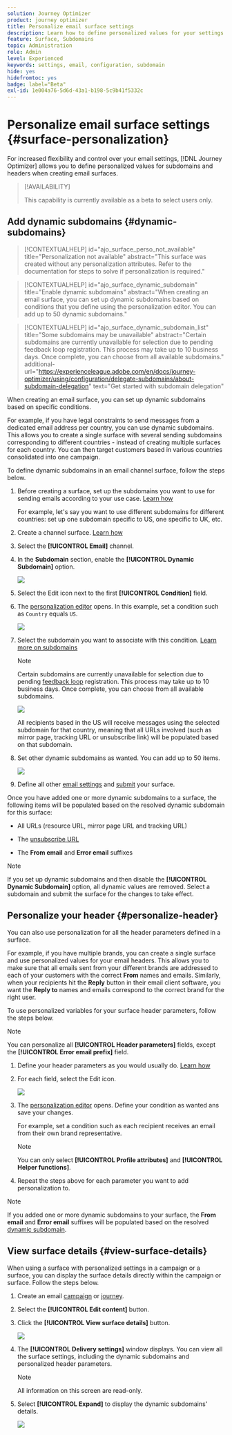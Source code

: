 ```yaml
---
solution: Journey Optimizer
product: journey optimizer
title: Personalize email surface settings
description: Learn how to define personalized values for your settings at the email channel surface level
feature: Surface, Subdomains
topic: Administration
role: Admin
level: Experienced
keywords: settings, email, configuration, subdomain
hide: yes
hidefromtoc: yes
badge: label="Beta"
exl-id: 1e004a76-5d6d-43a1-b198-5c9b41f5332c
---
```

# Personalize email surface settings {#surface-personalization} 

For increased flexibility and control over your email settings, [!DNL Journey Optimizer] allows you to define personalized values for subdomains and headers<!--and URL tracking parameters--> when creating email surfaces.

>[!AVAILABILITY]
>
>This capability is currently available as a beta to select users only. <!--To join the beta program, contact Adobe Customer Care.-->

## Add dynamic subdomains {#dynamic-subdomains}

>[!CONTEXTUALHELP]
>id="ajo_surface_perso_not_available"
>title="Personalization not available"
>abstract="This surface was created without any personalization attributes. Refer to the documentation for steps to solve if personalization is required."

>[!CONTEXTUALHELP]
>id="ajo_surface_dynamic_subdomain"
>title="Enable dynamic subdomains"
>abstract="When creating an email surface, you can set up dynamic subdomains based on conditions that you define using the personalization editor. You can add up to 50 dynamic subdomains."

>[!CONTEXTUALHELP]
>id="ajo_surface_dynamic_subdomain_list"
>title="Some subdomains may be unavailable"
>abstract="Certain subdomains are currently unavailable for selection due to pending feedback loop registration. This process may take up to 10 business days. Once complete, you can choose from all available subdomains."
>additional-url="https://experienceleague.adobe.com/en/docs/journey-optimizer/using/configuration/delegate-subdomains/about-subdomain-delegation" text="Get started with subdomain delegation"

When creating an email surface, you can set up dynamic subdomains based on specific conditions.

For example, if you have legal constraints to send messages from a dedicated email address per country, you can use dynamic subdomains. This allows you to create a single surface with several sending subdomains corresponding to different countries - instead of creating multiple surfaces for each country. You can then target customers based in various countries consolidated into one campaign.

To define dynamic subdomains in an email channel surface, follow the steps below.

1. Before creating a surface, set up the subdomains you want to use for sending emails according to your use case. [Learn how](../configuration/about-subdomain-delegation.md)

    For example, let's say you want to use different subdomains for different countries: set up one subdomain specific to US, one specific to UK, etc.

1. Create a channel surface. [Learn how](../configuration/channel-surfaces.md)

1. Select the **[!UICONTROL Email]** channel.

1. In the **Subdomain** section, enable the **[!UICONTROL Dynamic Subdomain]** option.

    ![](assets/surface-email-dynamic-subdomain.png)

1. Select the Edit icon next to the first **[!UICONTROL Condition]** field.

1. The [personalization editor](../personalization/personalization-build-expressions.md) opens. In this example, set a condition such as `Country` equals `US`.

    ![](assets/surface-email-edit-condition.png)

1. Select the subdomain you want to associate with this condition. [Learn more on subdomains](../configuration/about-subdomain-delegation.md)

    >[!NOTE]
    >
    >Certain subdomains are currently unavailable for selection due to pending [feedback loop](../reports/deliverability.md#feedback-loops) registration. This process may take up to 10 business days. Once complete, you can choose from all available subdomains. <!--where FL registration happens? is it when delegating a subdomain and you're awaiting from subdomain validation? or is it on ISP side only?-->

    ![](assets/surface-email-select-subdomain.png)

    All recipients based in the US will receive messages using the selected subdomain for that country, meaning that all URLs involved (such as mirror page, tracking URL or unsubscribe link) will be populated based on that subdomain.

1. Set other dynamic subdomains as wanted. You can add up to 50 items.

    ![](assets/surface-email-add-dynamic-subdomain.png)

    <!--Select the [IP pool](../configuration/ip-pools.md) to associate with the surface. [Learn more](email-settings.md#subdomains-and-ip-pools)-->

1. Define all other [email settings](email-settings.md) and [submit](../configuration/channel-surfaces.md#create-channel-surface) your surface.

Once you have added one or more dynamic subdomains to a surface, the following items will be populated based on the resolved dynamic subdomain for this surface:

* All URLs (resource URL, mirror page URL and tracking URL)

* The [unsubscribe URL](email-settings.md#list-unsubscribe)

* The **From email** and **Error email** suffixes

>[!NOTE]
>
>If you set up dynamic subdomains and then disable the **[!UICONTROL Dynamic Subdomain]** option, all dynamic values are removed. Select a subdomain and submit the surface for the changes to take effect.

## Personalize your header {#personalize-header}

You can also use personalization for all the header parameters defined in a surface.

For example, if you have multiple brands, you can create a single surface and use personalized values for your email headers. This allows you to make sure that all emails sent from your different brands are addressed to each of your customers with the correct **From** names and emails. Similarly, when your recipients hit the **Reply** button in their email client software, you want the **Reply to** names and emails correspond to the correct brand for the right user.

To use personalized variables for your surface header parameters, follow the steps below.

>[!NOTE]
>
>You can personalize all **[!UICONTROL Header parameters]** fields, except the **[!UICONTROL Error email prefix]** field.


1. Define your header parameters as you would usually do. [Learn how](email-settings.md#email-header)

1. For each field, select the Edit icon.

    ![](assets/surface-email-personalize-header.png)

1. The [personalization editor](../personalization/personalization-build-expressions.md) opens. Define your condition as wanted ans save your changes.

    For example, set a condition such as each recipient receives an email from their own brand representative.

    >[!NOTE]
    >
    >You can only select **[!UICONTROL Profile attributes]** and **[!UICONTROL Helper functions]**.

1. Repeat the steps above for each parameter you want to add personalization to.

>[!NOTE]
>
>If you added one or more dynamic subdomains to your surface, the **From email** and **Error email** suffixes will be populated based on the resolved [dynamic subdomain](#dynamic-subdomains).

<!--
## Use personalized URL tracking {#personalize-url-tracking}

To use personalized URL tracking prameters, follow the steps below.

1. Select the profile attribute of your choice from the personalization editor.

1. Repeat the steps above for each tracking parameter you want to personalize.

Now when the email is sent out, this parameter will be automatically appended to the end of the URL. You can then capture this parameter in web analytics tools or in performance reports.
-->

## View surface details {#view-surface-details}

When using a surface with personalized settings in a campaign or a surface, you can display the surface details directly within the campaign or surface. Follow the steps below.

1. Create an email [campaign](../campaigns/create-campaign.md) or [journey](../building-journeys/journey-gs.md).

1. Select the **[!UICONTROL Edit content]** button.

1. Click the **[!UICONTROL View surface details]** button.

    ![](assets/campaign-view-surface-details.png)

1. The **[!UICONTROL Delivery settings]** window displays. You can view all the surface settings, including the dynamic subdomains and personalized header parameters.

    >[!NOTE]
    >
    >All information on this screen are read-only.

1. Select **[!UICONTROL Expand]** to display the dynamic subdomains' details.

    ![](assets/campaign-delivery-settings-subdomain-expand.png)
